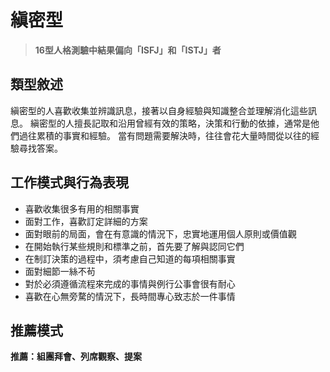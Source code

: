 # 縝密型
> **16型人格測驗中結果偏向「ISFJ」和「ISTJ」者** 

## 類型敘述
縝密型的人喜歡收集並辨識訊息，接著以自身經驗與知識整合並理解消化這些訊息。
縝密型的人擅長記取和沿用曾經有效的策略，決策和行動的依據，通常是他們過往累積的事實和經驗。
當有問題需要解決時，往往會花大量時間從以往的經驗尋找答案。


## 工作模式與行為表現
+ 喜歡收集很多有用的相關事實
+ 面對工作，喜歡訂定詳細的方案
+ 面對眼前的局面，會在有意識的情況下，忠實地運用個人原則或價值觀
+ 在開始執行某些規則和標準之前，首先要了解與認同它們
+ 在制訂決策的過程中，須考慮自己知道的每項相關事實
+ 面對細節一絲不茍
+ 對於必須遵循流程來完成的事情與例行公事會很有耐心
+ 喜歡在心無旁騖的情況下，長時間專心致志於一件事情

## 推薦模式
**推薦：組團拜會、列席觀察、提案**
